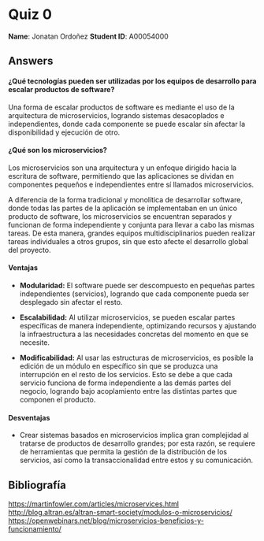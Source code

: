 # Quiz 0

**Name**: Jonatan Ordoñez
**Student ID**: A00054000

## Answers

#### ¿Qué tecnologías pueden ser utilizadas por los equipos de desarrollo para escalar productos de software?

Una forma de escalar productos de software es mediante el uso de la arquitectura de microservicios, logrando sistemas desacoplados e independientes, donde cada componente se puede escalar sin afectar la disponibilidad y ejecución de otro.

#### ¿Qué son los microservicios?

Los microservicios son una arquitectura y un enfoque dirigido hacia la escritura de software, permitiendo que las aplicaciones se dividan en componentes pequeños e independientes entre sí llamados microservicios.

A diferencia de la forma tradicional y monolítica de desarrollar software, donde todas las partes de la aplicación se implementaban en un único producto de software, los microservicios se encuentran separados y funcionan de forma independiente y conjunta para llevar a cabo las mismas tareas. De esta manera, grandes equipos multidisciplinarios pueden realizar tareas individuales a otros grupos, sin que esto afecte el desarrollo global del proyecto.

#### Ventajas

* **Modularidad:** El software puede ser descompuesto en pequeñas partes independientes (servicios), logrando que cada componente pueda ser desplegado sin afectar el resto.

* **Escalabilidad:**  Al utilizar microservicios, se pueden escalar partes específicas de manera independiente, optimizando recursos y ajustando la infraestructura a las necesidades concretas del momento en que se necesite.

* **Modificabilidad:** Al usar las estructuras de microservicios, es posible la edición de un módulo en específico sin que se produzca una interrupción en el resto de los servicios. Esto se debe a que cada servicio funciona de forma independiente a las demás partes del negocio, logrando bajo acoplamiento entre las distintas partes que componen el producto.


####  Desventajas

* Crear sistemas basados en microservicios implica gran complejidad al tratarse de productos de desarrollo grandes; por esta razón, se requiere de herramientas que permita la gestión de la distribución de los servicios, así como la transaccionalidad entre estos y su comunicación.

## Bibliografía
https://martinfowler.com/articles/microservices.html
http://blog.altran.es/altran-smart-society/modulos-o-microservicios/
https://openwebinars.net/blog/microservicios-beneficios-y-funcionamiento/
